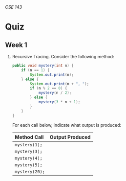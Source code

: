 _CSE 143_
# Quiz
## Week 1

1. Recursive Tracing. Consider the following method:

	```java
	public void mystery(int n) {
		if (n == 1) {
			System.out.print(n);
		} else {
			System.out.print(n + ", ");
			if (n % 2 == 0) {
				mystery(n / 2);
			} else {
				mystery(3 * n + 1);
			}
		}
	}
	```
	For each call below, indicate what output is produced:

	| Method Call | Output Produced |
	| :--- | :--- |
	| `mystery(1);` | |
	| `mystery(3);` | |
	| `mystery(4);` | |
	| `mystery(5);` | |
	| `mystery(20);` | |